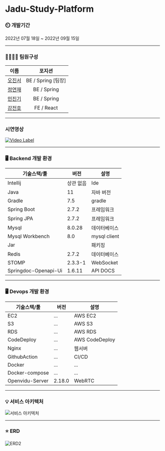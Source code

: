 # Jadu-Study-Platform

### ⏲️ 개발기간
2022년 07월 18일 ~ 2022년 09월 15일

---
### 👨‍👩‍👧‍👧 팀원구성
|  이름  |  포지션  |
| :----: | :-----: |
| [오진서](https://github.com/ohjinseo)|BE / Spring [팀장]|
| [정연재](https://github.com/jyjae)|BE / Spring|
| [민진기](https://github.com/Dmin3)|BE / Spring|
| [강전호](https://github.com/zzho-o)|FE / React|

---
### 시연영상
[![Video Label](http://img.youtube.com/vi/uLR1RNqJ1Mw/0.jpg)](https://youtu.be/uLR1RNqJ1Mw?t=0s)

---
### 🖥 Backend 개발 환경
| 기술스택/툴 | 버전 | 설명 |
| ------ | ----------- | ----------- |
| Intellij   | 상관 없음  | Ide      |
| Java   | 11  | 자바 버전      |
| Gradle   | 7.5    | gradle       |
| Spring Boot   | 2.7.2                 | 프레임워크       |
| Spring JPA   | 2.7.2                 | 프레임워크       |
| Mysql   | 8.0.28 | 데이터베이스       |
| Mysql Workbench   | 8.0            | mysql client        |
| Jar   |          | 패키징       |
| Redis   | 2.7.2            | 데이터베이스       |
| STOMP   | 2.3.3-1            | WebSocket      |
| Springdoc-Openapi-Ui  | 1.6.11            | API DOCS       |
---
### 🖥 Devops 개발 환경
| 기술스택/툴 | 버전 | 설명 |
| ------ | ----------- | ----------- |
| EC2   | ...  | AWS EC2      |
| S3   | ...  | AWS S3      |
| RDS   | ...    | AWS RDS       |
| CodeDeploy   | ...    | AWS CodeDeploy       |
| Nginx   |  ...                |   웹서버     |
| GithubAction   | ...            | CI/CD      |
| Docker   | ...            | ...      |
| Docker-compose   | ...            | ...      |
| Openvidu-Server  |  2.18.0           | WebRTC       |
---  
### 💡 서비스 아키텍처
![서비스 아키텍처](https://user-images.githubusercontent.com/80299170/190058923-c197377a-a728-4971-8f56-930750177443.png)

---
### ⭐️ ERD
![ERD2](https://user-images.githubusercontent.com/80299170/190061526-069dbf27-8f4a-4e64-ba77-b6be820cf98b.png)

